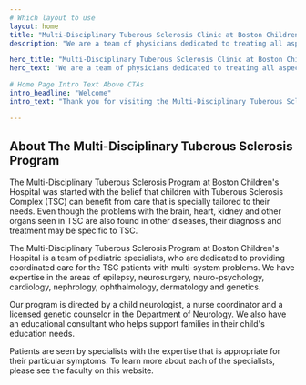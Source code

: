 ```yaml
---
# Which layout to use
layout: home
title: "Multi-Disciplinary Tuberous Sclerosis Clinic at Boston Children's Hospital"
description: "We are a team of physicians dedicated to treating all aspects of Tuberous Sclerosis Complex (TSC) and other neurodevelopmental disorders. We hope that you will find this website informative and helpful."

hero_title: "Multi-Disciplinary Tuberous Sclerosis Clinic at Boston Children's Hospital"
hero_text: "We are a team of physicians dedicated to treating all aspects of Tuberous Sclerosis Complex (TSC) and other neurodevelopmental disorders."

# Home Page Intro Text Above CTAs
intro_headline: "Welcome"
intro_text: "Thank you for visiting the Multi-Disciplinary Tuberous Sclerosis Clinic at Boston Children's Hospital. We are a team of physicians dedicated to treating all aspects of Tuberous Sclerosis Complex (TSC) and other neurodevelopmental disorders. We hope that you will find this website informative and helpful. "

---
```


## About The Multi-Disciplinary Tuberous Sclerosis Program
The Multi-Disciplinary Tuberous Sclerosis Program at Boston Children's Hospital was started with the belief that children with Tuberous Sclerosis Complex (TSC) can benefit from care that is specially tailored to their needs. Even though the problems with the brain, heart, kidney and other organs seen in TSC are also found in other diseases, their diagnosis and treatment may be specific to TSC.

The Multi-Disciplinary Tuberous Sclerosis Program at Boston Children's Hospital is a team of pediatric specialists, who are dedicated to providing coordinated care for the TSC patients with multi-system problems. We have expertise in the areas of epilepsy, neurosurgery, neuro-psychology, cardiology, nephrology, ophthalmology, dermatology and genetics.

Our program is directed by a child neurologist, a nurse coordinator and a licensed genetic counselor in the Department of Neurology. We also have an educational consultant who helps support families in their child's education needs.

Patients are seen by specialists with the expertise that is appropriate for their particular symptoms. To learn more about each of the specialists, please see the faculty on this website.